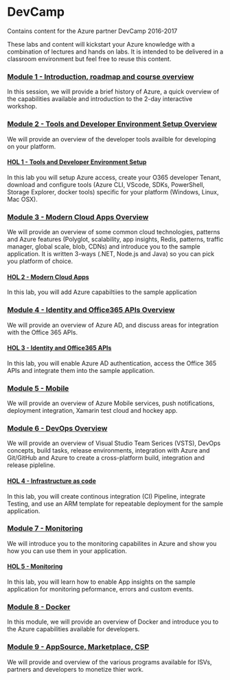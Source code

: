 # DevCamp
Contains content for the Azure partner DevCamp 2016-2017

These labs and content will kickstart your Azure knowledge with a combination of lectures and hands on labs. It is intended to be delivered in a classroom environment but feel free to reuse this content.

### [Module 1 - Introduction, roadmap and course overview](#) ####
In this session, we will provide a brief history of Azure, a quick overview of the capabilities available and introduction to the 2-day interactive workshop.

### [Module 2 - Tools and Developer Environment Setup Overview](#) ####
We will provide an overview of the developer tools availble for developing on your platform.

#### [HOL 1 - Tools and Developer Environment Setup](#) ####
In this lab you will setup Azure access, create your O365 developer Tenant, download and configure tools (Azure CLI, VScode, SDKs, PowerShell, Storage Explorer, docker tools) specific for your platform (Windows, Linux, Mac OSX).

### [Module 3 - Modern Cloud Apps Overview](#) ####
We will provide an overview of some common cloud technologies, patterns and Azure features (Polyglot, scalability, app insights, Redis, patterns, traffic manager, global scale, blob, CDNs) and introduce you to the sample application. It is written 3-ways (.NET, Node.js and Java) so you can pick you platform of choice.

#### [HOL 2 - Modern Cloud Apps](#) ####
In this lab, you will add Azure capabiltiies to the sample application

### [Module 4 - Identity and Office365 APIs Overview](#) ####
We will provide an overview of Azure AD, and discuss areas for integration with the Office 365 APIs.

#### [HOL 3 - Identity and Office365 APIs](#) ####
In this lab, you will enable Azure AD authentication, access the Office 365 APIs and integrate them into the sample application.

### [Module 5 - Mobile](#) ####
We will provide an overview of Azure Mobile services, push notifications, deployment integration, Xamarin test cloud and hockey app.

### [Module 6 - DevOps Overview](#) ####
We will provide an overview of Visual Studio Team Serices (VSTS), DevOps concepts, build tasks, release environments, integration with Azure and Git/GitHub and Azure to create a cross-platform build, integration and release pipleline.

#### [HOL 4 - Infrastructure as code](#) ####
In this lab, you will create continous integration (CI) Pipeline, integrate Testing, and use an ARM template for repeatable deployment for the sample application.

### [Module 7 - Monitoring](#) ####
We will introduce you to the monitoring capabilites in Azure and show you how you can use them in your application.

#### [HOL 5 - Monitoring](#) ####
In this lab, you will learn how to enable App insights on the sample application for monitoring peformance, errors and custom events.

### [Module 8 - Docker](#) ####
In this module, we will provide an overview of Docker and introduce you to the Azure capabilities available for developers.

### [Module 9 - AppSource, Marketplace, CSP](#) ####
We will provide and overview of the various programs available for ISVs, partners and developers to monetize thier work.
